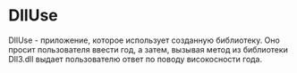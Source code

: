# DllUse
DllUse - приложение, которое использует созданную библиотеку. Оно просит пользователя ввести год, а затем, вызывая метод из библиотеки Dll3.dll выдает пользователю ответ по поводу високосности года.
